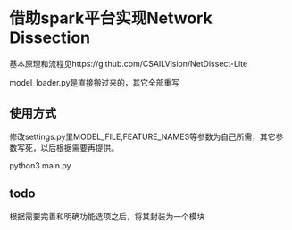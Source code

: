 # 借助spark平台实现Network Dissection

基本原理和流程见https://github.com/CSAILVision/NetDissect-Lite

model_loader.py是直接搬过来的，其它全部重写

## 使用方式

修改settings.py里MODEL_FILE,FEATURE_NAMES等参数为自己所需，其它参数写死，以后根据需要再提供。

python3 main.py

## todo

根据需要完善和明确功能选项之后，将其封装为一个模块
